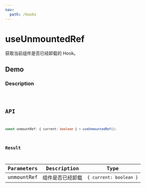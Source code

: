 ```yaml
---
nav:
  path: /hooks
---
```


# useUnmountedRef

获取当前组件是否已经卸载的 Hook。

## Demo

### Description

<code src="./demo/demo1.tsx" />

## API

```typescript
const unmountRef: { current: boolean } = useUnmountedRef();
```

### Result

| Parameters | Description      | Type                   |
| ---------- | ---------------- | ---------------------- |
| unmountRef | 组件是否已经卸载 | `{ current: boolean }` |
